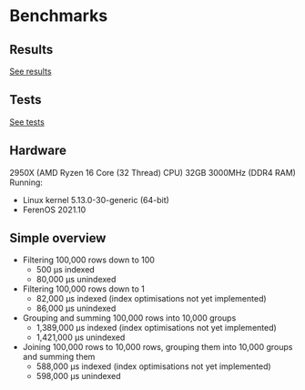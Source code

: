 # Benchmarks

## Results
[See results](./criterion/report/index.html)

## Tests
[See tests](./bench.rs])

## Hardware
2950X (AMD Ryzen 16 Core (32 Thread) CPU)
32GB 3000MHz (DDR4 RAM)
Running:
- Linux kernel 5.13.0-30-generic (64-bit)
- FerenOS 2021.10


## Simple overview
- Filtering 100,000 rows down to 100
	- 500 		μs indexed
	- 80,000 	μs unindexed
- Filtering 100,000 rows down to 1
	- 82,000 	μs indexed (index optimisations not yet implemented)
	- 86,000 	μs unindexed
- Grouping and summing 100,000 rows into 10,000 groups
	- 1,389,000 	μs indexed (index optimisations not yet implemented)
	- 1,421,000 	μs unindexed
- Joining 100,000 rows to 10,000 rows, grouping them into 10,000 groups and summing them
	- 588,000 	μs indexed (index optimisations not yet implemented)
	- 598,000 	μs unindexed

